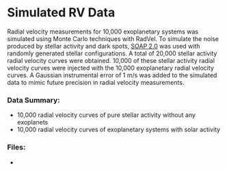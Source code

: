 # Simulated RV Data

Radial velocity measurements for 10,000 exoplanetary systems was simulated using Monte Carlo techniques with RadVel. To simulate the noise produced by stellar activity and dark spots, [SOAP 2.0](http://www.astro.up.pt/resources/soap2/) was used with randomly generated stellar configurations. A total of 20,000 stellar activity radial velocity curves were obtained. 10,000 of these stellar activity radial velocity curves were injected with the 10,000 exoplanetary radial velocity curves. A Gaussian instrumental error of 1 m/s was added to the simulated data to mimic future precision in radial velocity measurements.

### Data Summary:
- 10,000 radial velocity curves of pure stellar activity without any exoplanets
- 10,000 radial velocity curves of exoplanetary systems with solar activity

### Files:
- 

